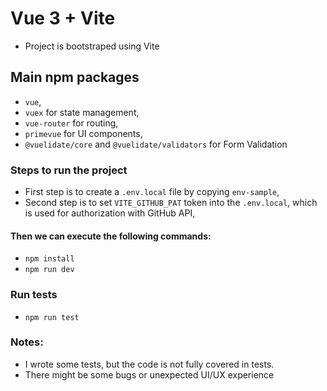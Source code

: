 # Vue 3 + Vite

- Project is bootstraped using Vite

## Main npm packages
- `vue`,
- `vuex` for state management,
- `vue-router` for routing,
- `primevue` for UI components,
- `@vuelidate/core` and `@vuelidate/validators` for Form Validation


### Steps to run the project
- First step is to create a `.env.local` file by copying `env-sample`,
- Second step is to set `VITE_GITHUB_PAT` token into the `.env.local`, which is used for authorization with GitHub API,
#### Then we can execute the following commands:
- `npm install`
- `npm run dev`

### Run tests
- `npm run test`

### Notes:
- I wrote some tests, but the code is not fully covered in tests.
- There might be some bugs or unexpected UI/UX experience